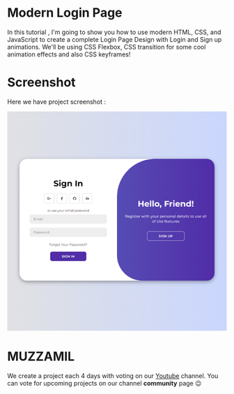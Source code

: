 # Modern Login Page
In this tutorial , I'm going to show you how to use modern HTML, CSS, and JavaScript to create a complete Login Page Design with Login and Sign up animations. We'll be using CSS Flexbox, CSS  transition for some cool animation effects and also CSS keyframes!

# Screenshot
Here we have project screenshot :

![screenshot](screenshot.jpg)

# MUZZAMIL

We create a project each 4 days with voting on our <a href="https://github.com/muzzamil7770" target="_blank">Youtube</a> channel.
You can vote for upcoming projects on our channel **community** page :wink: